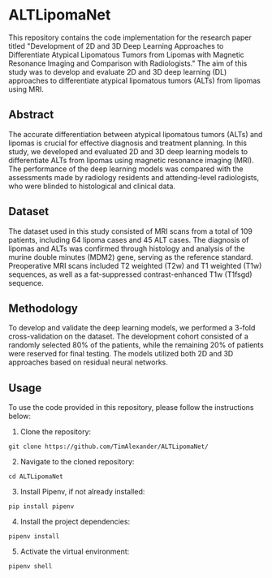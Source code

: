 # ALTLipomaNet

This repository contains the code implementation for the research paper titled "Development of 2D and 3D Deep Learning Approaches to Differentiate Atypical Lipomatous Tumors from Lipomas with Magnetic Resonance Imaging and Comparison with Radiologists." The aim of this study was to develop and evaluate 2D and 3D deep learning (DL) approaches to differentiate atypical lipomatous tumors (ALTs) from lipomas using MRI.

## Abstract
The accurate differentiation between atypical lipomatous tumors (ALTs) and lipomas is crucial for effective diagnosis and treatment planning. In this study, we developed and evaluated 2D and 3D deep learning models to differentiate ALTs from lipomas using magnetic resonance imaging (MRI). The performance of the deep learning models was compared with the assessments made by radiology residents and attending-level radiologists, who were blinded to histological and clinical data.

## Dataset
The dataset used in this study consisted of MRI scans from a total of 109 patients, including 64 lipoma cases and 45 ALT cases. The diagnosis of lipomas and ALTs was confirmed through histology and analysis of the murine double minutes (MDM2) gene, serving as the reference standard. Preoperative MRI scans included T2 weighted (T2w) and T1 weighted (T1w) sequences, as well as a fat-suppressed contrast-enhanced T1w (T1fsgd) sequence.

## Methodology
To develop and validate the deep learning models, we performed a 3-fold cross-validation on the dataset. The development cohort consisted of a randomly selected 80% of the patients, while the remaining 20% of patients were reserved for final testing. The models utilized both 2D and 3D approaches based on residual neural networks.


## Usage
To use the code provided in this repository, please follow the instructions below:

1. Clone the repository:

`git clone https://github.com/TimAlexander/ALTLipomaNet/`

2. Navigate to the cloned repository:

`cd ALTLipomaNet`

3. Install Pipenv, if not already installed:

`pip install pipenv`

4. Install the project dependencies:

`pipenv install`

5. Activate the virtual environment:

`pipenv shell`
